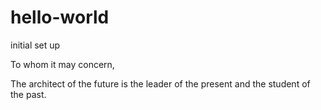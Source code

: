 # hello-world
initial set up 

To whom it may concern,

The architect of the future is the leader of the present and the student of the past. 
